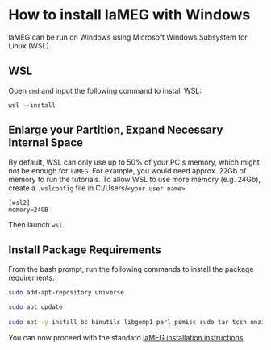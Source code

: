 # How to install laMEG with Windows

laMEG can be run on Windows using Microsoft Windows Subsystem for Linux (WSL).

## WSL
Open ``cmd`` and input the following command to install WSL:

`wsl --install`

## Enlarge your Partition, Expand Necessary Internal Space
By default, WSL can only use up to 50% of your PC's memory, which might not be enough for ``laMEG``. For example, you would need approx. 22Gb of memory to run the tutorials.
To allow WSL to use more memory (e.g. 24Gb), create a `.wslconfig` file in C:/Users/``<your user name>``.

```
[wsl2]
memory=24GB
```

Then launch ``wsl``.

## Install Package Requirements
From the bash prompt, run the following commands to install the package requirements.
```bash
sudo add-apt-repository universe

sudo apt update
 
sudo apt -y install bc binutils libgomp1 perl psmisc sudo tar tcsh unzip uuid-dev vim-common libjpeg62-dev libxt6 libxt6-dev
```

You can now proceed with the standard [laMEG installation instructions](https://github.com/danclab/laMEG/blob/main/README.rst#installation).
